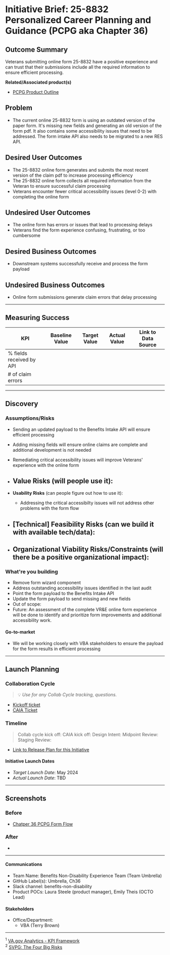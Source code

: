 # Initiative Brief: 25-8832 Personalized Career Planning and Guidance (PCPG aka Chapter 36)

## Outcome Summary
Veterans submitting online form 25-8832 have a positive experience and can trust that their submissions include all the required information to ensure efficient processing.

**Related/Associated product(s)**
- [PCPG Product Outline](https://github.com/department-of-veterans-affairs/va.gov-team/blob/master/products/education-careers/education-career-counseling/README.md)

## Problem
- The current online 25-8832 form is using an outdated version of the paper form. It's missing new fields and generating an old version of the form pdf. It also contains some accessibility issues that need to be addressed. The form intake API also needs to be migrated to a new RES API.

## Desired User Outcomes

- The 25-8832 online form generates and submits the most recent version of the claim pdf to increase processing efficiency
- The 25-8832 online form collects all required information from the Veteran to ensure successful claim processing
- Veterans encounter fewer critical accessibility issues (level 0-2) with completing the online form

## Undesired User Outcomes
- The online form has errors or issues that lead to processing delays
- Veterans find the form experience confusing, frustrating, or too cumbersome

## Desired Business Outcomes
- Downstream systems successfully receive and process the form payload

## Undesired Business Outcomes
- Online form submissions generate claim errors that delay processing 

---
## Measuring Success

| KPI                       | Baseline Value | Target Value | Actual Value | Link to Data Source |
|---------------------------|----------------|--------------|--------------|---------------------|
| % fields received by API  |                |              |              |                     |
| # of claim errors         |                |              |              |                     |

---

## Discovery
### Assumptions/Risks
- Sending an updated payload to the Benefits Intake API will ensure efficient processing
- Adding missing fields will ensure online claims are complete and additional development is not needed
- Remediating critical accessibility issues will improve Veterans' experience with the online form

- **Value Risks** (will people use it): 
  - 
- **Usability Risks** (can people figure out how to use it):
  - Addressing the critical accessibilty issues will not address other problems with the form flow
- **[Technical] Feasibility Risks** (can we build it with available tech/data):
  - 
- **Organizational Viability Risks/Constraints** (will there be a positive organizational impact):
  - 

### What're you building
- Remove form wizard component
- Address outstanding accessibility issues identified in the last audit
- Point the form payload to the Benefits Intake API
- Update the form payload to send missing and new fields
- Out of scope: 
- Future: An assessment of the complete VR&E online form experience will be done to identify and prioritize form improvements and additional accessibility work.

#### Go-to-market 
- We will be working closely with VBA stakeholders to ensure the payload for the form results in efficient processing

--- 

## Launch Planning
### Collaboration Cycle
> 💡 *Use for any Collab Cycle tracking, questions.*

- [Kickoff ticket](TBD)
- [CAIA Ticket](TBD) 

### Timeline 
> Collab cycle kick off:
> CAIA kick off:
> Design Intent:
> Midpoint Review:
> Staging Review:

* [Link to Release Plan for this Initiative](https://github.com/department-of-veterans-affairs/va.gov-team/blob/master/platform/product-management/release-plan-template.md)

#### Initiative Launch Dates
- *Target Launch Date*: May 2024
- *Actual Launch Date*: TBD

---
   
## Screenshots

### Before
- [Chatper 36 PCPG Form Flow](https://app.mural.co/t/departmentofveteransaffairs9999/m/departmentofveteransaffairs9999/1691434304975/3f0c405c820c184d21393b3bbd76324a5ee7c677?sender=u0e8ac1d6d7681bb7e1b80558)

### After
- 

---

#### Communications
- Team Name: Benefits Non-Disability Experience Team (Team Umbrella)
- GitHub Label(s): Umbrella, Ch36
- Slack channel: benefits-non-disability
- Product POCs: Laura Steele (product manager), Emily Theis (OCTO Lead)

#### Stakeholders
- Office/Department:
   - VBA (Terry Brown)

---
<sup>1</sup> [VA.gov Analytics - KPI Framework](https://github.com/department-of-veterans-affairs/va.gov-team/blob/master/platform/analytics/Analytics%20Playbook/va-gov-platform-analytics-kpi-framework.pdf)\
<sup>2</sup> [SVPG: The Four Big Risks](https://svpg.com/four-big-risks/)
